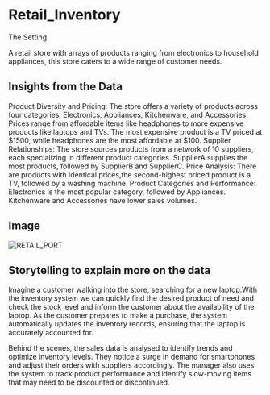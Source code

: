 # Retail_Inventory
The Setting

A retail store with arrays of products ranging from electronics to household appliances, this store caters to a wide range of customer needs. 

## Insights from the Data

 Product Diversity and Pricing:
The store offers a variety of products across four categories: Electronics, Appliances, Kitchenware, and Accessories.
Prices range from affordable items like headphones to more expensive products like laptops and TVs.
The most expensive product is a TV priced at $1500, while headphones are the most affordable at $100.
Supplier Relationships:
The store sources products from a network of 10 suppliers, each specializing in different product categories.
SupplierA supplies the most products, followed by SupplierB and SupplierC.
Price Analysis:
There are products with identical prices,the second-highest priced product is a TV, followed by a washing machine.
Product Categories and Performance:
Electronics is the most popular category, followed by Appliances.
Kitchenware and Accessories have lower sales volumes.
## Image

![RETAIL_PORT](https://github.com/user-attachments/assets/65120631-2be0-4c96-a7d8-b424ff6cbd0d)

## Storytelling to explain more on the data
Imagine a customer walking into the store, searching for a new laptop.With the inventory system we can quickly find the desired product of need and check the stock level and inform the customer about the availability of the laptop. As the customer prepares to make a purchase, the system automatically updates the inventory records, ensuring that the laptop is accurately accounted for.

Behind the scenes, the sales data is analysed to identify trends and optimize inventory levels. They notice a surge in demand for smartphones and adjust their orders with suppliers accordingly. The manager also uses the system to track product performance and identify slow-moving items that may need to be discounted or discontinued.


